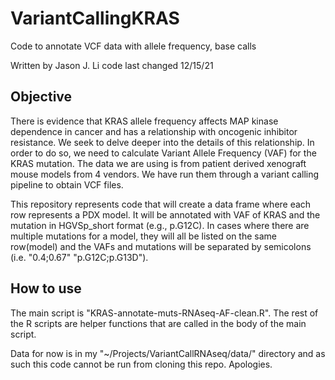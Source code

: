 # VariantCallingKRAS
Code to annotate VCF data with allele frequency, base calls

Written by Jason J. Li
code last changed 12/15/21

## Objective
There is evidence that KRAS allele frequency affects MAP kinase dependence in cancer and has a relationship with oncogenic inhibitor resistance. We seek to delve deeper into the details of this relationship. In order to do so, we need to calculate Variant Allele Frequency (VAF) for the KRAS mutation. The data we are using is from patient derived xenograft mouse models from 4 vendors. We have run them through a variant calling pipeline to obtain VCF files. 

This repository represents code that will create a data frame where each row represents a PDX model. It will be annotated with VAF of KRAS and the mutation in HGVSp_short format (e.g., p.G12C). In cases where there are multiple mutations for a model, they will all be listed on the same row(model) and the VAFs and mutations will be separated by semicolons (i.e. "0.4;0.67" "p.G12C;p.G13D").

## How to use
The main script is "KRAS-annotate-muts-RNAseq-AF-clean.R". The rest of the R scripts are helper functions that are called in the body of the main script.

Data for now is in my "~/Projects/VariantCallRNAseq/data/" directory and as such this code cannot be run from cloning this repo. Apologies.
